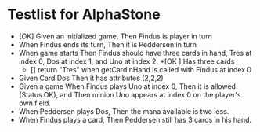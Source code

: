 Testlist for AlphaStone
====

* [OK] Given an initialized game, Then Findus is player in turn
* When Findus ends its turn, Then it is Peddersen in turn
* When game starts Then Findus should have three cards in hand, Tres at index 0, Dos at index 1, and Uno at index 2.
  *[OK ] Has three cards
  * [] return "Tres" when getCardInHand is called with Findus at index 0
* Given Card Dos Then it has attributes (2,2,2)
* Given a game When Findus plays Uno at index 0, Then it is allowed (Status.OK), and Then minion Uno appears at index 0 on the player's own field.
* When Peddersen plays Dos, Then the mana available is two less.
* When Findus plays a card, Then Peddersen still has 3 cards in his hand.
